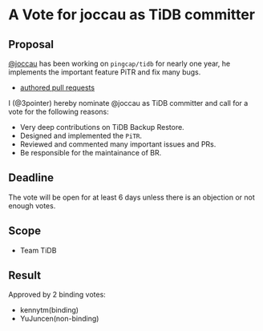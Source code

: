 # A Vote for joccau as TiDB committer

## Proposal

[@joccau](https://github.com/joccau) has been working on `pingcap/tidb` for nearly one year, he implements the important feature PiTR and fix many bugs.

* [authored pull requests](https://github.com/pingcap/tidb/pulls?q=is%3Apr+author%3Ajoccau+is%3Aclosed)

I (@3pointer) hereby nominate @joccau as TiDB committer and call for a vote for the following reasons:

* Very deep contributions on TiDB Backup Restore.
* Designed and implemented the `PiTR`.
* Reviewed and commented many important issues and PRs.
* Be responsible for the maintainance of BR.

## Deadline

The vote will be open for at least 6 days unless there is an objection or not enough votes.

## Scope

* Team TiDB

## Result

Approved by 2 binding votes:

* kennytm(binding)
* YuJuncen(non-binding)
